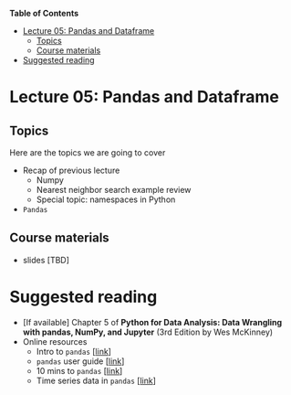 
**Table of Contents**
- [Lecture 05: Pandas and Dataframe](#lecture-05-pandas-and-dataframe)
  - [Topics](#topics)
  - [Course materials](#course-materials)
- [Suggested reading](#suggested-reading)

# Lecture 05: Pandas and Dataframe

## Topics
Here are the topics we are going to cover
* Recap of previous lecture
  * Numpy
  * Nearest neighbor search example review
  * Special topic: namespaces in Python
* `Pandas`

## Course materials
* slides [TBD]

# Suggested reading
* [If available] Chapter 5 of **Python for Data Analysis: Data Wrangling with pandas, NumPy, and Jupyter** (3rd Edition by Wes McKinney)
* Online resources
  * Intro to `pandas` [[link](https://pandas.pydata.org/docs/getting_started/index.html#intro-to-pandas)]
  * `pandas` user guide [[link](https://pandas.pydata.org/docs/user_guide/index.html)]
  * 10 mins to `pandas` [[link](https://pandas.pydata.org/pandas-docs/stable/user_guide/10min.html#)]
  * Time series data in `pandas` [[link](https://pandas.pydata.org/pandas-docs/stable/user_guide/10min.html#time-series)]